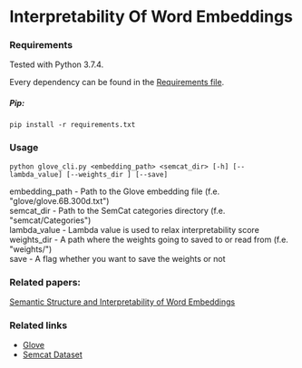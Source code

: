 # Interpretability Of Word Embeddings

### **Requirements**

Tested with Python 3.7.4.<br>

Every dependency can be found in the [Requirements file](requirements.txt).

##### **Pip:**

`pip install -r requirements.txt`

### **Usage**

`
python glove_cli.py <embedding_path> <semcat_dir> [-h] [--lambda_value] [--weights_dir ] [--save]
`

embedding_path - Path to the Glove embedding file (f.e. "glove/glove.6B.300d.txt")<br>
semcat_dir - Path to the SemCat categories directory (f.e. "semcat/Categories")<br>
lambda_value - Lambda value is used to relax interpretability score<br>
weights_dir - A path where the weights going to saved to or read from (f.e. "weights/")<br>
save - A flag whether you want to save the weights or not<br>

### **Related papers:** 

[Semantic Structure and Interpretability of Word Embeddings](https://arxiv.org/pdf/1711.00331.pdf)

### **Related links**

- [Glove](https://nlp.stanford.edu/projects/glove/)<br>
- [Semcat Dataset](https://github.com/avaapm/SEMCATdataset2018)